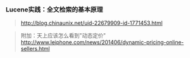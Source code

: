 ### Lucene实践：全文检索的基本原理

> http://blog.chinaunix.net/uid-22679909-id-1771453.html

> 附加：天上应该怎么看到"动态定价" http://www.leiphone.com/news/201406/dynamic-pricing-online-sellers.html
